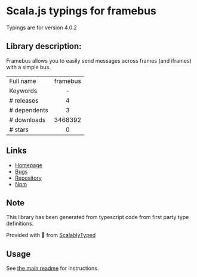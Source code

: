 
# Scala.js typings for framebus

Typings are for version 4.0.2

## Library description:
Framebus allows you to easily send messages across frames (and iframes) with a simple bus.

|                    |                 |
| ------------------ | :-------------: |
| Full name          | framebus |
| Keywords           | - |
| # releases         | 4 |
| # dependents       | 3 |
| # downloads        | 3468392 |
| # stars            | 0 |

## Links
- [Homepage](https://github.com/braintree/framebus)
- [Bugs](https://github.com/braintree/framebus/issues)
- [Repository](https://github.com/braintree/framebus)
- [Npm](https://www.npmjs.com/package/framebus)
    


## Note
This library has been generated from typescript code from first party type definitions.

Provided with :purple_heart: from [ScalablyTyped](https://github.com/oyvindberg/ScalablyTyped)

## Usage
See [the main readme](../../readme.md) for instructions.


